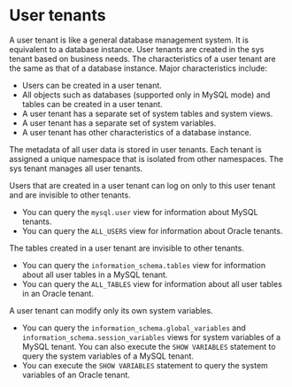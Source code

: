 # User tenants

A user tenant is like a general database management system. It is equivalent to a database instance. User tenants are created in the sys tenant based on business needs. The characteristics of a user tenant are the same as that of a database instance. Major characteristics include:

* Users can be created in a user tenant.
* All objects such as databases (supported only in MySQL mode) and tables can be created in a user tenant.
* A user tenant has a separate set of system tables and system views.
* A user tenant has a separate set of system variables.
* A user tenant has other characteristics of a database instance.

The metadata of all user data is stored in user tenants. Each tenant is assigned a unique namespace that is isolated from other namespaces. The sys tenant manages all user tenants. 
<!-- The following figure shows the hierarchy between the sys tenant and user tenants. -->

<!-- ![Tenant](https://obbusiness-private.oss-cn-shanghai.aliyuncs.com/doc/img/observer-enterprise/V4.0.0/easy-of-use/manage/tenant-management/introduction-of-user-tenant-1.png) -->

Users that are created in a user tenant can log on only to this user tenant and are invisible to other tenants.

* You can query the `mysql.user` view for information about MySQL tenants.
* You can query the `ALL_USERS` view for information about Oracle tenants.

The tables created in a user tenant are invisible to other tenants.

* You can query the `information_schema.tables` view for information about all user tables in a MySQL tenant.
* You can query the `ALL_TABLES` view for information about all user tables in an Oracle tenant.

A user tenant can modify only its own system variables.

* You can query the `information_schema.global_variables` and `information_schema.session_variables` views for system variables of a MySQL tenant. You can also execute the `SHOW VARIABLES` statement to query the system variables of a MySQL tenant.
* You can execute the `SHOW VARIABLES` statement to query the system variables of an Oracle tenant.
